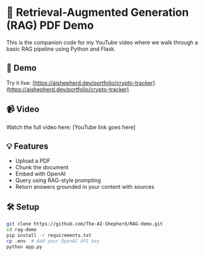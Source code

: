 # 🧠 Retrieval-Augmented Generation (RAG) PDF Demo

This is the companion code for my YouTube video where we walk through a basic RAG pipeline using Python and Flask.

## 🚀 Demo
Try it live: [https://aishepherd.dev/portfolio/crypto-tracker](https://aishepherd.dev/portfolio/crypto-tracker)

## 📹 Video
Watch the full video here: [YouTube link goes here]

## 💡 Features
- Upload a PDF
- Chunk the document
- Embed with OpenAI
- Query using RAG-style prompting
- Return answers grounded in your content with sources

## 🛠️ Setup

```bash
git clone https://github.com/The-AI-Shepherd/RAG-demo.git
cd rag-demo
pip install -r requirements.txt
cp .env  # Add your OpenAI API key
python app.py

